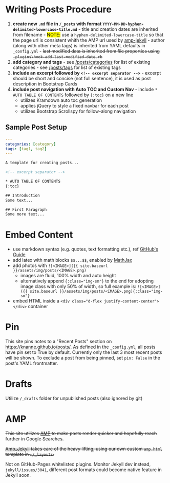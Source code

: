 # Writing Posts Procedure

  1. **create new `.md` file in `/_posts` with format `YYYY-MM-DD-hyphen-delimited-lowercase-title.md`**
    - title and creation dates are inherited from filename
    - <mark>NOTE:</mark> use a `hyphen-delimited-lowercase-title` so that the page url is consistent whith the AMP url used by [amp-jekyll](https://github.com/juusaw/amp-jekyll)
    - author (along with other meta tags) is inherited from YAML defaults in `_config.yml`
    - <del>last modified data is inherited from file properties using `_plugins\hook-add-last-modified-date.rb`</del>  
  2. **add category and tags**
    - see [/posts/categories](https://knanne.github.io/posts/categories) for list of existing categories
    - see [/posts/tags](https://knanne.github.io/posts/tags) for list of existing tags
  3. **include an excerpt followed by `<!-- excerpt separator -->`**
    - excerpt should be short and concise (not full sentence), it is used as post description in Bootstrap Cards
  4. **include post navigation with Auto TOC and Custom Nav**
    - include `* AUTO TABLE OF CONTENTS` followed by `{:toc}` on a new line
      - utilizes Kramdown auto toc generation
      - applies jQuery to style a fixed navbar for each post
      - utilizes Bootstrap Scrollspy for follow-along navigation

## Sample Post Setup

```yaml
---
categories: [category]
tags: [tag1, tag2]
---
```

```html
A template for creating posts...

<!-- excerpt separator -->

* AUTO TABLE OF CONTENTS
{:toc}

## Introduction
Some text...

## First Paragraph
Some more text...
```

# Embed Content

  - use markdown syntax (e.g. quotes, text formatting etc.), ref [GitHub's Guide](https://guides.github.com/features/mastering-markdown/)
  - add latex with math blocks `$$...$$`, enabled by [MathJax](https://www.mathjax.org/)
  - add photos with `![<IMAGE>]({{ site.baseurl }}/assets/img/posts/<IMAGE>.png)`
    - images are fluid, 100% width and auto height
    - alternatively append `{:class="img-sm"}` to the end for adopting image class with only 50% of width, so full example is: `![<IMAGE>]({{ site.baseurl }}/assets/img/posts/<IMAGE>.png){:class="img-sm"}`
  - embed HTML inside a `<div class="d-flex justify-content-center"></div>` container

# Pin

This site pins notes to a "Recent Posts" section on https://knanne.github.io/posts/. As defined in the `_config.yml`, all posts have pin set to True by default. Currently only the last 3 most recent posts will be shown. To exclude a post from being pinned, set `pin: False` in the post's YAML frontmatter.  

# Drafts

Utilize `/_drafts` folder for unpublished posts (also ignored by git)  

# AMP

<del>This site utilizes [AMP](https://www.ampproject.org/) to make posts render quicker and hopefully reach further in Google Searches.  </del>

<del>[Amp_Jekyll](https://github.com/juusaw/amp-jekyll) takes care of the heavy lifting, using our own custom `amp.html` template in `~/_layouts`.  </del>

Not on GitHub-Pages whitelisted plugins. Monitor Jekyll dev instead, `jekyll/issues/3041`, different post formats could become native feature in Jekyll soon.  
